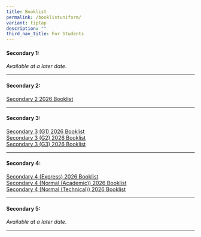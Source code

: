 ```yaml
---
title: Booklist
permalink: /booklistuniform/
variant: tiptap
description: ""
third_nav_title: For Students
---
```

<h4>Secondary 1:</h4>
<p><em>Available at a later date</em>.</p>
<hr>
<h4>Secondary 2:</h4>
<p><a href="/files/2025/Booklist 2026/CCSS_Sec_2_v1.pdf" rel="noopener nofollow" target="_blank">Secondary 2 2026 Booklist</a>
</p>
<hr>
<h4>Secondary 3:</h4>
<p><a href="/files/2025/Booklist 2026/CCSS_Sec_3_G1_v1.pdf" rel="noopener nofollow" target="_blank">Secondary 3 (G1) 2026 Booklist</a>
<br><a href="/files/2025/Booklist 2026/CCSS_Sec_3_G2_v1.pdf" rel="noopener nofollow" target="_blank">Secondary 3 (G2) 2026 Booklist</a>
<br><a href="/files/2025/Booklist 2026/CCSS_Sec_3_G3_v1.pdf" rel="noopener nofollow" target="_blank">Secondary 3 (G3) 2026 Booklist</a>
</p>
<hr>
<h4>Secondary 4:</h4>
<p><a href="/files/2025/Booklist 2026/CCSS_Sec_4E_v1.pdf" rel="noopener nofollow" target="_blank">Secondary 4 (Express) 2026 Booklist</a>
<br><a href="/files/2025/Booklist 2026/CCSS_Sec_4NA_v1.pdf" rel="noopener nofollow" target="_blank">Secondary 4 (Normal (Academic)) 2026 Booklist</a>
<br><a href="/files/2025/Booklist 2026/CCSS_Sec_4NT_v1.pdf" rel="noopener nofollow" target="_blank">Secondary 4 (Normal (Technical)) 2026 Booklist</a>
</p>
<hr>
<h4>Secondary 5:</h4>
<p><em>Available at a later date</em>.</p>
<hr>
<p>
<br>
</p>
<p></p>